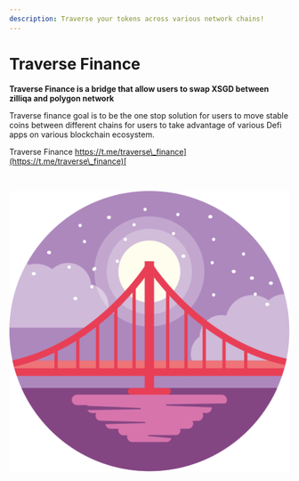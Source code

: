 ```yaml
---
description: Traverse your tokens across various network chains!
---
```


# Traverse Finance

**Traverse Finance is a bridge that allow users to swap XSGD between zilliqa and polygon network**

Traverse finance goal is to be the one stop solution for users to move stable coins between different chains for users to take advantage of various Defi apps on various blockchain ecosystem.

Traverse Finance [https://t.me/traverse\_finance](https://t.me/traverse\_finance)[  ](https://t.me/traverse\_finance)



[\
](https://t.me/traverse\_finance)

![](.gitbook/assets/screen.svg)
